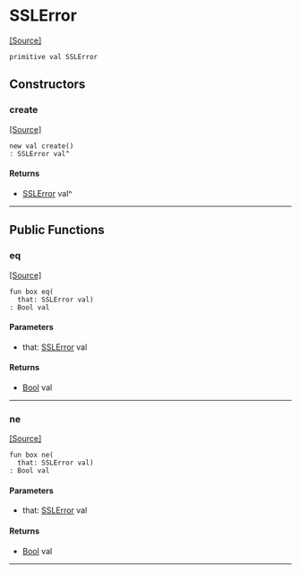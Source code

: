 # SSLError
<span class="source-link">[[Source]](src/net_ssl/ssl.md#L15)</span>
```pony
primitive val SSLError
```

## Constructors

### create
<span class="source-link">[[Source]](src/net_ssl/ssl.md#L15)</span>


```pony
new val create()
: SSLError val^
```

#### Returns

* [SSLError](net_ssl-SSLError.md) val^

---

## Public Functions

### eq
<span class="source-link">[[Source]](src/net_ssl/ssl.md#L17)</span>


```pony
fun box eq(
  that: SSLError val)
: Bool val
```
#### Parameters

*   that: [SSLError](net_ssl-SSLError.md) val

#### Returns

* [Bool](builtin-Bool.md) val

---

### ne
<span class="source-link">[[Source]](src/net_ssl/ssl.md#L17)</span>


```pony
fun box ne(
  that: SSLError val)
: Bool val
```
#### Parameters

*   that: [SSLError](net_ssl-SSLError.md) val

#### Returns

* [Bool](builtin-Bool.md) val

---

